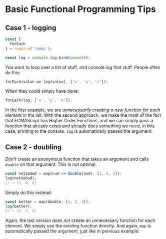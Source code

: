 # Basic Functional Programming Tips

## Case 1 - logging
```js
const {
  forEach
} = require('ramda');

const log = console.log.bind(console);
```

You want to loop over a list of stuff, and console.log that stuff. People often do this:

```js
forEach(value => log(value), ['x', 'y', 'z']);
```

When they could simply have done:

```js
forEach(log, ['x', 'y', 'z']);
```

In the first example, we are _unnecessarily creating a new function for each element in the list_. With the second approach, we make the most of the fact that ECMAScript has Higher Order Functions, and we can simply pass a function that already exists and already does something we need, in this case, printing to the console. `log` is automatically passed the argument.

## Case 2 - doubling


_Don't_ create an anonymous function that takes an argument and calls `double` on that argument. This is _not_ optimal:

```js
const notSoGod = map(num => double(num), [1, 2, 3]);
log(notSoGod);
// → [2, 4, 6]
```

Simply do this instead:

```js
const better = map(double, [1, 2, 3]);
log(better);
// → [2, 4, 6]
```

Again, the last version _does not_ create an unnecessary function for each element. We simply use the existing function directly. And again, `map` is automatically passed the argument, just like in previous example.
